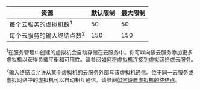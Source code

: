 资源|默认限制|最大限制
---|---|---
每个云服务的[虚拟机](/documentation/articles/virtual-machines-linux-about/)数<sup>1</sup>|50|50
每个云服务的输入终结点数<sup>2</sup>|150|150

<sup>1</sup>在服务管理中创建的虚拟机会自动存储在云服务中。你可以向该云服务添加更多虚拟机以获得负载平衡和可用性。请参阅[如何将虚拟机连接到虚拟网络或云服务](/documentation/articles/virtual-machines-linux-classic-connect-vms/)。

<sup>2</sup>输入终结点允许从某个虚拟机的云服务外部与该虚拟机通信。位于同一云服务或虚拟网络中的虚拟机可以自动相互通信。请参阅[如何设置虚拟机的终结点](/documentation/articles/virtual-machines-windows-classic-setup-endpoints/)。

<!---HONumber=Mooncake_1207_2015-->
